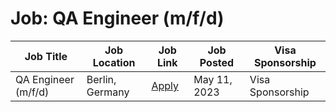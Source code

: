 # Job: QA Engineer (m/f/d)

| Job Title | Job Location | Job Link | Job Posted | Visa Sponsorship |
| --- | --- | --- | --- | --- |
| QA Engineer (m/f/d) | Berlin, Germany | [Apply](https://join.com/companies/talonone-jobs/7992230-qa-engineer-m-f-d) | May 11, 2023 | Visa Sponsorship |
